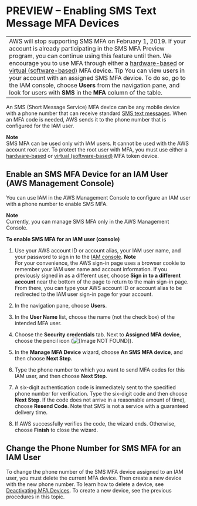 # PREVIEW – Enabling SMS Text Message MFA Devices<a name="id_credentials_mfa_enable_sms"></a>


|  | 
| --- |
|   AWS will stop supporting SMS MFA on February 1, 2019\. If your account is already participating in the SMS MFA Preview program, you can continue using this feature until then\. We encourage you to use MFA through either a [hardware\-based](id_credentials_mfa_enable_physical.md) or [virtual \(software\-based\)](id_credentials_mfa_enable_virtual.md) MFA device\.  Tip You can view users in your account with an assigned SMS MFA device\. To do so, go to the IAM console, choose **Users** from the navigation pane, and look for users with **SMS** in the **MFA** column of the table\.   | 

An SMS \(Short Message Service\) MFA device can be any mobile device with a phone number that can receive standard [SMS text messages](http://wikipedia.org/wiki/Short_Message_Service)\. When an MFA code is needed, AWS sends it to the phone number that is configured for the IAM user\. 

**Note**  
SMS MFA can be used only with IAM users\. It cannot be used with the AWS account root user\. To protect the root user with MFA, you must use either a [hardware\-based](id_credentials_mfa_enable_physical.md) or [virtual \(software\-based\)](id_credentials_mfa_enable_virtual.md) MFA token device\.

## Enable an SMS MFA Device for an IAM User \(AWS Management Console\)<a name="enable-sms-mfa-console"></a>

You can use IAM in the AWS Management Console to configure an IAM user with a phone number to enable SMS MFA\.

**Note**  
Currently, you can manage SMS MFA only in the AWS Management Console\.

**To enable SMS MFA for an IAM user \(console\)**

1. Use your AWS account ID or account alias, your IAM user name, and your password to sign in to the [IAM console](https://console.aws.amazon.com/iam)\.
**Note**  
For your convenience, the AWS sign\-in page uses a browser cookie to remember your IAM user name and account information\. If you previously signed in as a different user, choose **Sign in to a different account** near the bottom of the page to return to the main sign\-in page\. From there, you can type your AWS account ID or account alias to be redirected to the IAM user sign\-in page for your account\.

1. In the navigation pane, choose **Users**\.

1. In the **User Name** list, choose the name \(not the check box\) of the intended MFA user\.

1. Choose the **Security credentials** tab\. Next to **Assigned MFA device**, choose the pencil icon \(![\[Image NOT FOUND\]](http://docs.aws.amazon.com/IAM/latest/UserGuide/images/pencil_edit_icon.png)\)\.

1. In the **Manage MFA Device** wizard, choose **An SMS MFA device**, and then choose **Next Step**\.

1. Type the phone number to which you want to send MFA codes for this IAM user, and then choose **Next Step**\.

1. A six\-digit authentication code is immediately sent to the specified phone number for verification\. Type the six\-digit code and then choose **Next Step**\. If the code does not arrive in a reasonable amount of time\), choose **Resend Code**\. Note that SMS is not a service with a guaranteed delivery time\.

1. If AWS successfully verifies the code, the wizard ends\. Otherwise, choose **Finish** to close the wizard\.

## Change the Phone Number for SMS MFA for an IAM User<a name="change-sms-mfa-phone-number"></a>

To change the phone number of the SMS MFA device assigned to an IAM user, you must delete the current MFA device\. Then create a new device with the new phone number\. To learn how to delete a device, see [Deactivating MFA Devices](id_credentials_mfa_disable.md)\. To create a new device, see the previous procedures in this topic\.